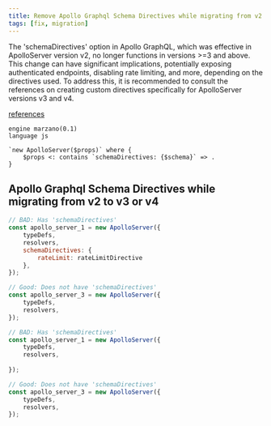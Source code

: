 ```yaml
---
title: Remove Apollo Graphql Schema Directives while migrating from v2 to v3 or v4
tags: [fix, migration]
---
```


The 'schemaDirectives' option in Apollo GraphQL, which was effective in ApolloServer version v2, no longer functions in versions >=3 and above. This change can have significant implications, potentially exposing authenticated endpoints, disabling rate limiting, and more, depending on the directives used. To address this, it is recommended to consult the references on creating custom directives specifically for ApolloServer versions v3 and v4.

[references](https://www.apollographql.com/docs/apollo-server/schema/directives/#custom-directives)


```grit
engine marzano(0.1)
language js

`new ApolloServer($props)` where {
	$props <: contains `schemaDirectives: {$schema}` => .
}
```

## Apollo Graphql Schema Directives while migrating from v2 to v3 or v4

```javascript
// BAD: Has 'schemaDirectives'
const apollo_server_1 = new ApolloServer({
    typeDefs,
    resolvers,
    schemaDirectives: {
        rateLimit: rateLimitDirective
    },
});

// Good: Does not have 'schemaDirectives'
const apollo_server_3 = new ApolloServer({
    typeDefs,
    resolvers,
});
```

```javascript
// BAD: Has 'schemaDirectives'
const apollo_server_1 = new ApolloServer({
    typeDefs,
    resolvers,
    
});

// Good: Does not have 'schemaDirectives'
const apollo_server_3 = new ApolloServer({
    typeDefs,
    resolvers,
});
```
